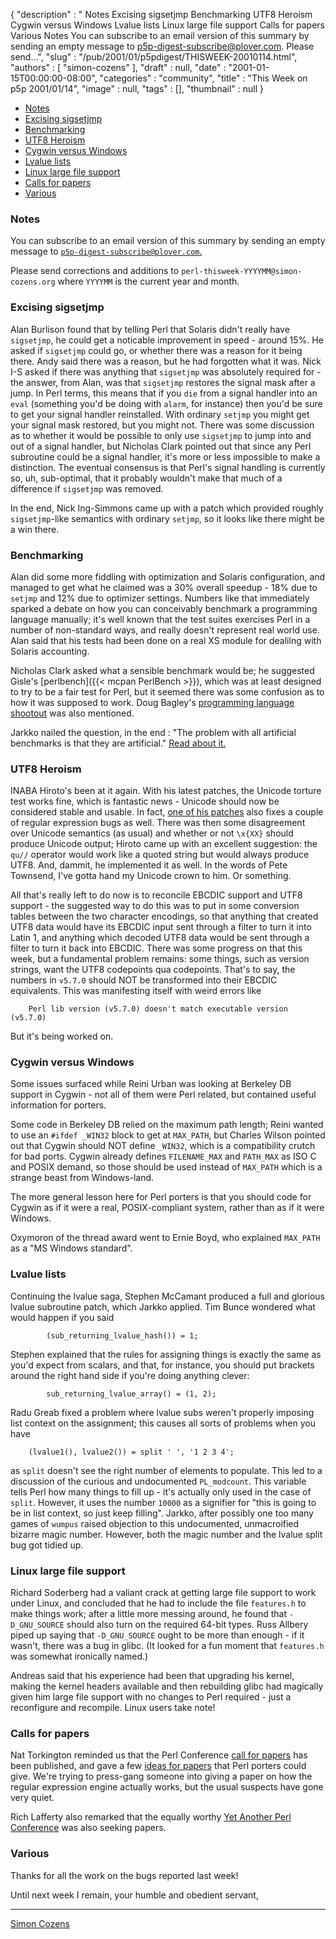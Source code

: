 {
   "description" : " Notes Excising sigsetjmp Benchmarking UTF8 Heroism Cygwin versus Windows Lvalue lists Linux large file support Calls for papers Various Notes You can subscribe to an email version of this summary by sending an empty message to p5p-digest-subscribe@plover.com. Please send...",
   "slug" : "/pub/2001/01/p5pdigest/THISWEEK-20010114.html",
   "authors" : [
      "simon-cozens"
   ],
   "draft" : null,
   "date" : "2001-01-15T00:00:00-08:00",
   "categories" : "community",
   "title" : "This Week on p5p 2001/01/14",
   "image" : null,
   "tags" : [],
   "thumbnail" : null
}



-   [Notes](#Notes)
-   [Excising sigsetjmp](#Excising_sigsetjmp)
-   [Benchmarking](#Benchmarking)
-   [UTF8 Heroism](#UTF8_Heroism)
-   [Cygwin versus Windows](#Cygwin_versus_Windows)
-   [Lvalue lists](#Lvalue_lists)
-   [Linux large file support](#Linux_large_file_support)
-   [Calls for papers](#Calls_for_papers)
-   [Various](#Various)

### <span id="Notes">Notes</span>

You can subscribe to an email version of this summary by sending an empty message to [`p5p-digest-subscribe@plover.com`.](mailto:p5p-digest-subscribe@plover.com)

Please send corrections and additions to `perl-thisweek-YYYYMM@simon-cozens.org` where `YYYYMM` is the current year and month.

### <span id="Excising_sigsetjmp">Excising sigsetjmp</span>

Alan Burlison found that by telling Perl that Solaris didn't really have `sigsetjmp`, he could get a noticable improvement in speed - around 15%. He asked if `sigsetjmp` could go, or whether there was a reason for it being there. Andy said there was a reason, but he had forgotten what it was. Nick I-S asked if there was anything that `sigsetjmp` was absolutely required for - the answer, from Alan, was that `sigsetjmp` restores the signal mask after a jump. In Perl terms, this means that if you `die` from a signal handler into an `eval` (something you'd be doing with `alarm`, for instance) then you'd be sure to get your signal handler reinstalled. With ordinary `setjmp` you might get your signal mask restored, but you might not. There was some discussion as to whether it would be possible to only use `sigsetjmp` to jump into and out of a signal handler, but Nicholas Clark pointed out that since any Perl subroutine could be a signal handler, it's more or less impossible to make a distinction. The eventual consensus is that Perl's signal handling is currently so, uh, sub-optimal, that it probably wouldn't make that much of a difference if `sigsetjmp` was removed.

In the end, Nick Ing-Simmons came up with a patch which provided roughly `sigsetjmp`-like semantics with ordinary `setjmp`, so it looks like there might be a win there.

### <span id="Benchmarking">Benchmarking</span>

Alan did some more fiddling with optimization and Solaris configuration, and managed to get what he claimed was a 30% overall speedup - 18% due to `setjmp` and 12% due to optimizer settings. Numbers like that immediately sparked a debate on how you can conceivably benchmark a programming language manually; it's well known that the test suites exercises Perl in a number of non-standard ways, and really doesn't represent real world use. Alan said that his tests had been done on a real XS module for dealilng with Solaris accounting.

Nicholas Clark asked what a sensible benchmark would be; he suggested Gisle's [perlbench]({{< mcpan PerlBench >}}), which was at least designed to try to be a fair test for Perl, but it seemed there was some confusion as to how it was supposed to work. Doug Bagley's [programming language shootout](http://www.bagley.org/~doug/shootout/) was also mentioned.

Jarkko nailed the question, in the end : "The problem with all artificial benchmarks is that they are artificial." [Read about it.](http://www.xray.mpe.mpg.de/mailing-lists/perl5-porters/2001-01/msg00401.html)

### <span id="UTF8_Heroism">UTF8 Heroism</span>

INABA Hiroto's been at it again. With his latest patches, the Unicode torture test works fine, which is fantastic news - Unicode should now be considered stable and usable. In fact, [one of his patches](http://www.xray.mpe.mpg.de/mailing-lists/perl5-porters/2001-01/msg00326.html) also fixes a couple of regular expression bugs as well. There was then some disagreement over Unicode semantics (as usual) and whether or not `\x{XX}` should produce Unicode output; Hiroto came up with an excellent suggestion: the `qu//` operator would work like a quoted string but would always produce UTF8. And, dammit, he implemented it as well. In the words of Pete Townsend, I've gotta hand my Unicode crown to him. Or something.

All that's really left to do now is to reconcile EBCDIC support and UTF8 support - the suggested way to do this was to put in some conversion tables between the two character encodings, so that anything that created UTF8 data would have its EBCDIC input sent through a filter to turn it into Latin 1, and anything which decoded UTF8 data would be sent through a filter to turn it back into EBCDIC. There was some progress on that this week, but a fundamental problem remains: some things, such as version strings, want the UTF8 codepoints qua codepoints. That's to say, the numbers in `v5.7.0` should NOT be transformed into their EBCDIC equivalents. This was manifesting itself with weird errors like

        Perl lib version (v5.7.0) doesn't match executable version (v5.7.0)

But it's being worked on.

### <span id="Cygwin_versus_Windows">Cygwin versus Windows</span>

Some issues surfaced while Reini Urban was looking at Berkeley DB support in Cygwin - not all of them were Perl related, but contained useful information for porters.

Some code in Berkeley DB relied on the maximum path length; Reini wanted to use an `#ifdef _WIN32` block to get at `MAX_PATH`, but Charles Wilson pointed out that Cygwin should NOT define `_WIN32`, which is a compatibility crutch for bad ports. Cygwin already defines `FILENAME_MAX` and `PATH_MAX` as ISO C and POSIX demand, so those should be used instead of `MAX_PATH` which is a strange beast from Windows-land.

The more general lesson here for Perl porters is that you should code for Cygwin as if it were a real, POSIX-compliant system, rather than as if it were Windows.

Oxymoron of the thread award went to Ernie Boyd, who explained `MAX_PATH` as a "MS Windows standard".

### <span id="Lvalue_lists">Lvalue lists</span>

Continuing the lvalue saga, Stephen McCamant produced a full and glorious lvalue subroutine patch, which Jarkko applied. Tim Bunce wondered what would happen if you said

            (sub_returning_lvalue_hash()) = 1;

Stephen explained that the rules for assigning things is exactly the same as you'd expect from scalars, and that, for instance, you should put brackets around the right hand side if you're doing anything clever:

            sub_returning_lvalue_array() = (1, 2);

Radu Greab fixed a problem where lvalue subs weren't properly imposing list context on the assignment; this causes all sorts of problems when you have

        (lvalue1(), lvalue2()) = split ' ', '1 2 3 4';

as `split` doesn't see the right number of elements to populate. This led to a discussion of the curious and undocumented `PL_modcount`. This variable tells Perl how many things to fill up - it's actually only used in the case of `split`. However, it uses the number `10000` as a signifier for "this is going to be in list context, so just keep filling". Jarkko, after possibly one too many games of `wumpus` raised objection to this undocumented, unmacroified bizarre magic number. However, both the magic number and the lvalue split bug got tidied up.

### <span id="Linux_large_file_support">Linux large file support</span>

Richard Soderberg had a valiant crack at getting large file support to work under Linux, and concluded that he had to include the file `features.h` to make things work; after a little more messing around, he found that `-D_GNU_SOURCE` should also turn on the required 64-bit types. Russ Allbery piped up saying that `-D_GNU_SOURCE` ought to be more than enough - if it wasn't, there was a bug in glibc. (It looked for a fun moment that `features.h` was somewhat ironically named.)

Andreas said that his experience had been that upgrading his kernel, making the kernel headers available and then rebuilding glibc had magically given him large file support with no changes to Perl required - just a reconfigure and recompile. Linux users take note!

### <span id="Calls_for_papers">Calls for papers</span>

Nat Torkington reminded us that the Perl Conference [call for papers](http://conferences.oreilly.com/perl5/) has been published, and gave a few [ideas for papers](http://www.xray.mpe.mpg.de/mailing-lists/perl5-porters/2001-01/msg00654.html) that Perl porters could give. We're trying to press-gang someone into giving a paper on how the regular expression engine actually works, but the usual suspects have gone very quiet.

Rich Lafferty also remarked that the equally worthy [Yet Another Perl Conference](http://yapc.org/America/) was also seeking papers.

### <span id="Various">Various</span>

Thanks for all the work on the bugs reported last week!

Until next week I remain, your humble and obedient servant,

------------------------------------------------------------------------

[Simon Cozens](mailto:simon@brecon.co.uk)
